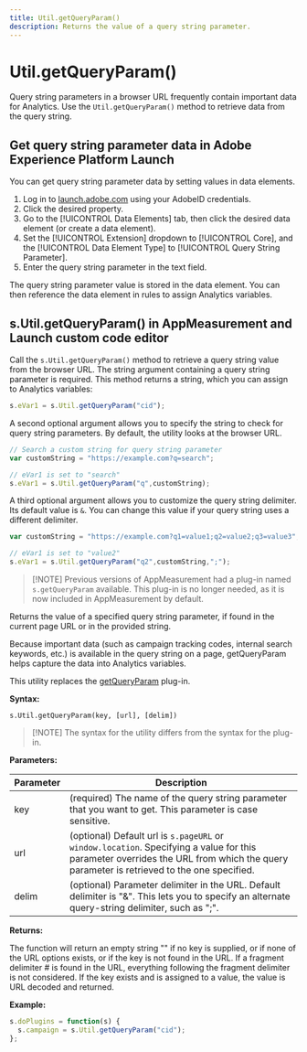 ```yaml
---
title: Util.getQueryParam()
description: Returns the value of a query string parameter.
---
```


# Util.getQueryParam()

Query string parameters in a browser URL frequently contain important data for Analytics. Use the `Util.getQueryParam()` method to retrieve data from the query string.

## Get query string parameter data in Adobe Experience Platform Launch

You can get query string parameter data by setting values in data elements.

1. Log in to [launch.adobe.com](https://launch.adobe.com) using your AdobeID credentials.
2. Click the desired property.
3. Go to the [!UICONTROL Data Elements] tab, then click the desired data element (or create a data element).
4. Set the [!UICONTROL Extension] dropdown to [!UICONTROL Core], and the [!UICONTROL Data Element Type] to [!UICONTROL Query String Parameter].
5. Enter the query string parameter in the text field.

The query string parameter value is stored in the data element. You can then reference the data element in rules to assign Analytics variables.

## s.Util.getQueryParam() in AppMeasurement and Launch custom code editor

Call the `s.Util.getQueryParam()` method to retrieve a query string value from the browser URL. The string argument containing a query string parameter is required. This method returns a string, which you can assign to Analytics variables:

```js
s.eVar1 = s.Util.getQueryParam("cid");
```

A second optional argument allows you to specify the string to check for query string parameters. By default, the utility looks at the browser URL.

```js
// Search a custom string for query string parameter
var customString = "https://example.com?q=search";

// eVar1 is set to "search"
s.eVar1 = s.Util.getQueryParam("q",customString);
```

A third optional argument allows you to customize the query string delimiter. Its default value is `&`. You can change this value if your query string uses a different delimiter.

```js
var customString = "https://example.com?q1=value1;q2=value2;q3=value3";

// eVar1 is set to "value2"
s.eVar1 = s.Util.getQueryParam("q2",customString,";");
```

> [!NOTE] Previous versions of AppMeasurement had a plug-in named `s.getQueryParam` available. This plug-in is no longer needed, as it is now included in AppMeasurement by default.

Returns the value of a specified query string parameter, if found in the current page URL or in the provided string.

 Because important data (such as campaign tracking codes, internal search keywords, etc.) is available in the query string on a page, getQueryParam helps capture the data into Analytics variables.

This utility replaces the [getQueryParam](/help/implement/js-implementation/plugins/getqueryparam.md) plug-in.

**Syntax:**

```
s.Util.getQueryParam(key, [url], [delim])
```

> [!NOTE] The syntax for the utility differs from the syntax for the plug-in.

**Parameters:** 

|  Parameter  | Description  |
|---|---|
|  key  | (required) The name of the query string parameter that you want to get. This parameter is case sensitive.  |
|  url  | (optional) Default url is `s.pageURL` or `window.location`. Specifying a value for this parameter overrides the URL from which the query parameter is retrieved to the one specified.  |
|  delim  | (optional) Parameter delimiter in the URL. Default delimiter is "&". This lets you to specify an alternate query-string delimiter, such as ";".  |

**Returns:**

The function will return an empty string "" if no key is supplied, or if none of the URL options exists, or if the key is not found in the URL. If a fragment delimiter # is found in the URL, everything following the fragment delimiter is not considered. If the key exists and is assigned to a value, the value is URL decoded and returned.

**Example:**

```js
s.doPlugins = function(s) { 
  s.campaign = s.Util.getQueryParam("cid"); 
};
```

